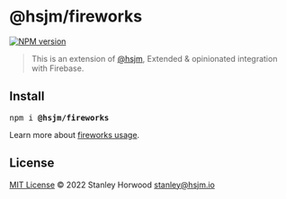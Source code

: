 # @hsjm/fireworks

[![NPM version](https://img.shields.io/npm/v/@hsjm/fireworks?color=a1b858)](https://www.npmjs.com/package/@hsjm/fireworks)

> This is an extension of [@hsjm](https://github.com/hsjm-io/hsjm), Extended & opinionated integration with Firebase.

## Install

<pre class='language-bash'>
npm i <b>@hsjm/fireworks</b>
</pre>

Learn more about [fireworks usage](https://docs.hsjm.io/guide/fireworks).

## License

[MIT License](https://github.com/hsjm-io/hsjm/blob/master/LICENSE) © 2022 Stanley Horwood <stanley@hsjm.io>
  